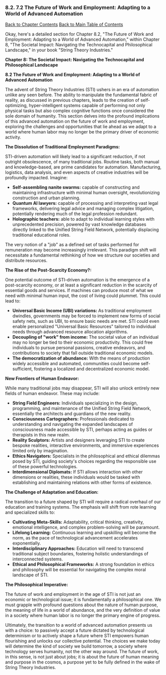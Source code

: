 ### 8.2. 7.2 The Future of Work and Employment: Adapting to a World of Advanced Automation

[Back to Chapter Contents](#chapter-8-contents)
[Back to Main Table of Contents](#table-of-contents)

Okay, here's a detailed section for Chapter 8.2, "The Future of Work and Employment: Adapting to a World of Advanced Automation," within Chapter 8, "The Societal Impact: Navigating the Technocapital and Philosophical Landscape," in your book "String Theory Industries."

**Chapter 8: The Societal Impact: Navigating the Technocapital and Philosophical Landscape**

**8.2 The Future of Work and Employment: Adapting to a World of Advanced Automation**

The advent of String Theory Industries (STI) ushers in an era of automation unlike any seen before. The ability to manipulate the fundamental fabric of reality, as discussed in previous chapters, leads to the creation of self-optimizing, hyper-intelligent systems capable of performing not only physical tasks but also complex cognitive functions once considered the sole domain of humanity. This section delves into the profound implications of this advanced automation on the future of work and employment, exploring the challenges and opportunities that lie ahead as we adapt to a world where human labor may no longer be the primary driver of economic activity.

**The Dissolution of Traditional Employment Paradigms:**

STI-driven automation will likely lead to a significant reduction, if not outright obsolescence, of many traditional jobs. Routine tasks, both manual and knowledge-based, are prime candidates for automation. Manufacturing, logistics, data analysis, and even aspects of creative industries will be profoundly impacted. Imagine:

*   **Self-assembling nanite swarms:** capable of constructing and maintaining infrastructure with minimal human oversight, revolutionizing construction and urban planning.
*   **Quantum AI lawyers:** capable of processing and interpreting vast legal frameworks, delivering legal advice and managing complex litigation, potentially rendering much of the legal profession redundant.
*   **Holographic teachers:** able to adapt to individual learning styles with unprecedented precision, powered by vast knowledge databases directly linked to the Unified String Field Network, potentially displacing traditional educational roles.

The very notion of a "job" as a defined set of tasks performed for remuneration may become increasingly irrelevant. This paradigm shift will necessitate a fundamental rethinking of how we structure our societies and distribute resources.

**The Rise of the Post-Scarcity Economy?:**

One potential outcome of STI-driven automation is the emergence of a post-scarcity economy, or at least a significant reduction in the scarcity of essential goods and services. If machines can produce most of what we need with minimal human input, the cost of living could plummet. This could lead to:

*   **Universal Basic Income (UBI) variations:** As traditional employment dwindles, governments may be forced to implement new forms of social safety nets, such as UBI, to ensure basic needs are met. STI could even enable personalized "Universal Basic Resources" tailored to individual needs through advanced resource allocation algorithms.
*   **Decoupling of "work" from income:** The societal value of an individual may no longer be tied to their economic productivity. This could free individuals to pursue personal passions, creative endeavors, and contributions to society that fall outside traditional economic models.
*   **The democratization of abundance:** With the means of production widely accessible and automated, communities could become self-sufficient, fostering a localized and decentralized economic model.

**New Frontiers of Human Endeavor:**

While many traditional jobs may disappear, STI will also unlock entirely new fields of human endeavor. These may include:

*   **String Field Engineers:** Individuals specializing in the design, programming, and maintenance of the Unified String Field Network, essentially the architects and guardians of the new reality.
*   **Consciousness Cartographers:** Professionals dedicated to understanding and navigating the expanded landscapes of consciousness made accessible by STI, perhaps acting as guides or therapists in this new realm.
*   **Reality Sculptors:** Artists and designers leveraging STI to create bespoke realities, interactive environments, and immersive experiences limited only by imagination.
*   **Ethics Navigators:** Specialists in the philosophical and ethical dilemmas posed by STI, guiding society's choices regarding the responsible use of these powerful technologies.
*   **Interdimensional Diplomats:** If STI allows interaction with other dimensions or realities, these individuals would be tasked with establishing and maintaining relations with other forms of existence.

**The Challenge of Adaptation and Education:**

The transition to a future shaped by STI will require a radical overhaul of our education and training systems. The emphasis will shift from rote learning and specialized skills to:

*   **Cultivating Meta-Skills:** Adaptability, critical thinking, creativity, emotional intelligence, and complex problem-solving will be paramount.
*   **Lifelong Learning:** Continuous learning and upskilling will become the norm, as the pace of technological advancement accelerates exponentially.
*   **Interdisciplinary Approaches:** Education will need to transcend traditional subject boundaries, fostering holistic understandings of interconnected systems.
*   **Ethical and Philosophical Frameworks:** A strong foundation in ethics and philosophy will be essential for navigating the complex moral landscape of STI.

**The Philosophical Imperative:**

The future of work and employment in the age of STI is not just an economic or technological issue; it is fundamentally a philosophical one. We must grapple with profound questions about the nature of human purpose, the meaning of life in a world of abundance, and the very definition of value in a society where human labor is no longer the primary engine of progress.

Ultimately, the transition to a world of advanced automation presents us with a choice: to passively accept a future dictated by technological determinism or to actively shape a future where STI empowers human flourishing and unlocks our collective potential. The choices we make today will determine the kind of society we build tomorrow, a society where technology serves humanity, not the other way around. The future of work, in this sense, is not just about jobs; it is about the future of human meaning and purpose in the cosmos, a purpose yet to be fully defined in the wake of String Theory Industries.


<a id='chapter-8-3'></a>

